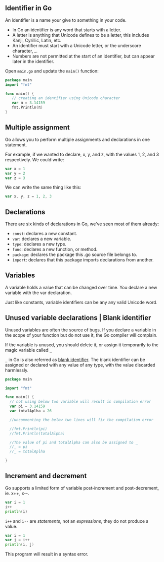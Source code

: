 ## Identifier in Go

An identifier is a name your give to something in your code.

- In Go an identifier is any word that starts with a letter.
- A letter is anything that Unicode defines to be a letter, this includes Kanji, Cyrillic, Latin, etc.
- An identifier must start with a Unicode letter, or the underscore character, _.
- Numbers are not permitted at the start of an identifier, but can appear later in the identifier.

Open `main.go` and update the `main()` function:
```go
package main
import "fmt"

func main() {
   // creating an identifier using Unicode character
   var π = 3.14159
   fmt.Println(π)
}
```

## Multiple assignment

Go allows you to perform multiple assignments and declarations in one statement.

For example, if we wanted to declare, x, y, and z, with the values 1, 2, and 3 respectively.
We could write:

```go
var x = 1
var y = 2
var z = 3
```

We can write the same thing like this:

```go
var x, y, z = 1, 2, 3
```

## Declarations
There are six kinds of declarations in Go, we've seen most of them already:

- `const`: declares a new constant.
- `var`: declares a new variable.
- `type`: declares a new type.
- `func`: declares a new function, or method.
- `package`: declares the package this .go source file belongs to.
- `import`: declares that this package imports declarations from another.

## Variables
A variable holds a value that can be changed over time. You declare a new variable with the var declaration.

Just like constants, variable identifiers can be any any valid Unicode word.

## Unused variable declarations | Blank identifier
Unused variables are often the source of bugs. If you declare a variable in the scope of
your function but do not use it, the Go compiler will complain.

If the variable is unused, you should delete it, or assign it temporarily to the magic variable
called `_`

`_` in Go is also referred as [blank identifier](https://go.dev/doc/effective_go#blank). The blank identifier can be assigned or declared with any value of any type, with the value discarded harmlessly.

```go
package main

import "fmt"

func main() {
  // not using below two variable will result in compilation error
  var pi = 3.14159
  var totalAplha = 26

  //uncommenting the below two lines will fix the compilation error

  //fmt.Println(pi)
  //fmt.Println(totalAlpha)

  //The value of pi and totalAlpha can also be assigned to _
  //_ = pi
  //_ = totalAplha

}

```

## Increment and decrement

Go supports a limited form of variable post-increment and post-decrement, ie. x++, x--.

```go
var i = 1
i++
println(i)
```

`i++` and `i--` are *statements*, not an *expressions*, they do not produce a value.

```go
var i = 1
var j = i++
println(i, j)
```
This program will result in a syntax error.